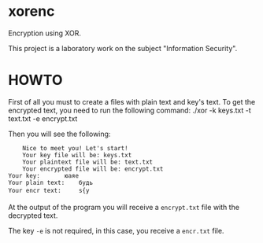 # xorenc
Encryption using XOR. 

This project is a laboratory work on the subject "Information Security".

# HOWTO

First of all you must to create a files with plain text and key's text. To get the encrypted text, you need to run the following command: ./xor -k keys.txt -t text.txt -e encrypt.txt

Then you will see the following:

        Nice to meet you! Let's start!     
	    Your key file will be: keys.txt
	    Your plaintext file will be: text.txt
        Your encrypted file will be: encrypt.txt
    Your key:		юаяе
    Your plain text:	будь
    Your encr text:		s{y

At the output of the program you will receive a `encrypt.txt` file with the decrypted text.

The key `-e` is not required, in this case, you receive a `encr.txt` file.
